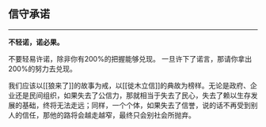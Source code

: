## 信守承诺
***
**不轻诺，诺必果。**

不要轻易许诺，除非你有200%的把握能够兑现。
一旦许下了诺言，那请你拿出200%的努力去兑现。

我们应该以[[狼来了]]的故事为戒，以[[徙木立信]]的典故为榜样。无论是政府、企业还是民间组织，如果失去了公信力，那就相当于失去了民心，失去了赖以生存发展的基础，终将无法走远；同样，一个个体，如果失去了信誉，说的话不再受到别人的信任，那他的路将会越走越窄，最终只会别社会所抛弃。